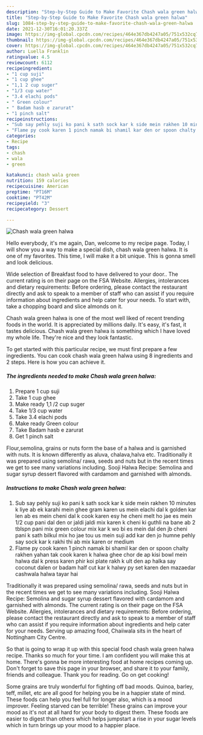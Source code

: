 ```yaml
---
description: "Step-by-Step Guide to Make Favorite Chash wala green halwa"
title: "Step-by-Step Guide to Make Favorite Chash wala green halwa"
slug: 1084-step-by-step-guide-to-make-favorite-chash-wala-green-halwa
date: 2021-12-30T16:01:20.337Z
image: https://img-global.cpcdn.com/recipes/464e367db4247a05/751x532cq70/chash-wala-green-halwa-recipe-main-photo.jpg
thumbnail: https://img-global.cpcdn.com/recipes/464e367db4247a05/751x532cq70/chash-wala-green-halwa-recipe-main-photo.jpg
cover: https://img-global.cpcdn.com/recipes/464e367db4247a05/751x532cq70/chash-wala-green-halwa-recipe-main-photo.jpg
author: Luella Franklin
ratingvalue: 4.5
reviewcount: 6112
recipeingredient:
- "1 cup suji"
- "1 cup ghee"
- "1,1 2 cup suger"
- "1/3 cup water"
- "3.4 elachi pods"
- " Green colour"
- " Badam hasb e zarurat"
- "1 pinch salt"
recipeinstructions:
- "Sub say pehly suji ko pani k sath sock kar k side mein rakhen 10 minutes k liye ab ek karahi mein ghee gram karen us mein elachi dal k golden kar len ab es mein cheni dal k cook karen esy he cheni melt ho jae es mein 1/2 cup pani dal den or jaldi jaldi mix karen k cheni ki guthli na bane ab 2 tblspn pani mix green colour mix kar k wo bi es mein dal den jb cheni pani k sath bilkul mix ho jae tou us mein suji add kar den jo humne pehly say sock kar k rakhi thi ab mix karen or medium"
- "Flame py cook karen 1 pinch namak bi shamil kar den or spoon chalty rakhen yahan tak cook karen k halwa ghee chor de ap kisi bowl mein halwa dal k press karen phir koi plate rakh k ult den ap halka say coconut dalen or badam half cut kar k halwy py set karen den mazaedar cashwala halwa tayar hai"
categories:
- Recipe
tags:
- chash
- wala
- green

katakunci: chash wala green 
nutrition: 159 calories
recipecuisine: American
preptime: "PT16M"
cooktime: "PT42M"
recipeyield: "3"
recipecategory: Dessert

---
```



![Chash wala green halwa](https://img-global.cpcdn.com/recipes/464e367db4247a05/751x532cq70/chash-wala-green-halwa-recipe-main-photo.jpg)

Hello everybody, it's me again, Dan, welcome to my recipe page. Today, I will show you a way to make a special dish, chash wala green halwa. It is one of my favorites. This time, I will make it a bit unique. This is gonna smell and look delicious.

Wide selection of Breakfast food to have delivered to your door.. The current rating is on their page on the FSA Website. Allergies, intolerances and dietary requirements: Before ordering, please contact the restaurant directly and ask to speak to a member of staff who can assist if you require information about ingredients and help cater for your needs. To start with, take a chopping board and slice almonds on it.

Chash wala green halwa is one of the most well liked of recent trending foods in the world. It is appreciated by millions daily. It's easy, it's fast, it tastes delicious. Chash wala green halwa is something which I have loved my whole life. They're nice and they look fantastic.


To get started with this particular recipe, we must first prepare a few ingredients. You can cook chash wala green halwa using 8 ingredients and 2 steps. Here is how you can achieve it.

<!--inarticleads1-->

##### The ingredients needed to make Chash wala green halwa:

1. Prepare 1 cup suji
1. Take 1 cup ghee
1. Make ready 1,1 /2 cup suger
1. Take 1/3 cup water
1. Take 3.4 elachi pods
1. Make ready  Green colour
1. Take  Badam hasb e zarurat
1. Get 1 pinch salt


Flour,semolina, grains or nuts form the base of a halwa and is garnished with nuts. It is known differently as aluva, chalava,halva etc. Traditionally it was prepared using semolina/ rawa, seeds and nuts but in the recent times we get to see many variations including. Sooji Halwa Recipe: Semolina and sugar syrup dessert flavored with cardamom and garnished with almonds. 

<!--inarticleads2-->

##### Instructions to make Chash wala green halwa:

1. Sub say pehly suji ko pani k sath sock kar k side mein rakhen 10 minutes k liye ab ek karahi mein ghee gram karen us mein elachi dal k golden kar len ab es mein cheni dal k cook karen esy he cheni melt ho jae es mein 1/2 cup pani dal den or jaldi jaldi mix karen k cheni ki guthli na bane ab 2 tblspn pani mix green colour mix kar k wo bi es mein dal den jb cheni pani k sath bilkul mix ho jae tou us mein suji add kar den jo humne pehly say sock kar k rakhi thi ab mix karen or medium
1. Flame py cook karen 1 pinch namak bi shamil kar den or spoon chalty rakhen yahan tak cook karen k halwa ghee chor de ap kisi bowl mein halwa dal k press karen phir koi plate rakh k ult den ap halka say coconut dalen or badam half cut kar k halwy py set karen den mazaedar cashwala halwa tayar hai


Traditionally it was prepared using semolina/ rawa, seeds and nuts but in the recent times we get to see many variations including. Sooji Halwa Recipe: Semolina and sugar syrup dessert flavored with cardamom and garnished with almonds. The current rating is on their page on the FSA Website. Allergies, intolerances and dietary requirements: Before ordering, please contact the restaurant directly and ask to speak to a member of staff who can assist if you require information about ingredients and help cater for your needs. Serving up amazing food, Chaiiwala sits in the heart of Nottingham City Centre. 

So that is going to wrap it up with this special food chash wala green halwa recipe. Thanks so much for your time. I am confident you will make this at home. There's gonna be more interesting food at home recipes coming up. Don't forget to save this page in your browser, and share it to your family, friends and colleague. Thank you for reading. Go on get cooking!

Some grains are truly wonderful for fighting off bad moods. Quinoa, barley, teff, millet, etc are all good for helping you be in a happier state of mind. These foods can help you feel full for longer also, which is a mood improver. Feeling starved can be terrible! These grains can improve your mood as it's not at all hard for your body to digest them. These foods are easier to digest than others which helps jumpstart a rise in your sugar levels which in turn brings up your mood to a happier place.
